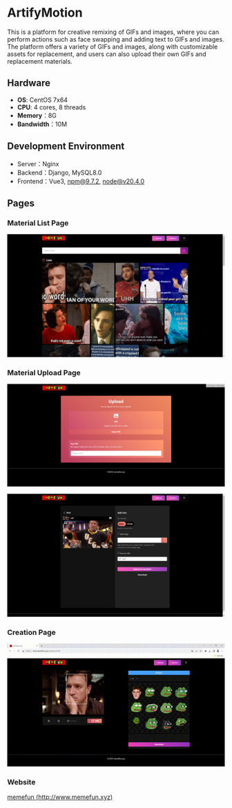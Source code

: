 # ArtifyMotion

This is a platform for creative remixing of GIFs and images, where you can perform actions such as face swapping and adding text to GIFs and images. The platform offers a variety of GIFs and images, along with customizable assets for replacement, and users can also upload their own GIFs and replacement materials.
## Hardware

* **OS**: CentOS 7x64
* **CPU**: 4 cores, 8 threads
* **Memory**：8G
* **Bandwidth**：10M

## Development Environment

* Server：Nginx
* Backend：Django, MySQL8.0
* Frontend：Vue3, npm@9.7.2, node@v20.4.0

## Pages

### Material List Page
![list.png](intro/images/list.png)

### Material Upload Page

![upload.png](intro/images/upload.png)

![finalize.png](intro/images/finalize.png)

### Creation Page

![creation.gif](intro/images/creation.gif)

### Website
[memefun (http://www.memefun.xyz)](http://www.memefun.xyz)
